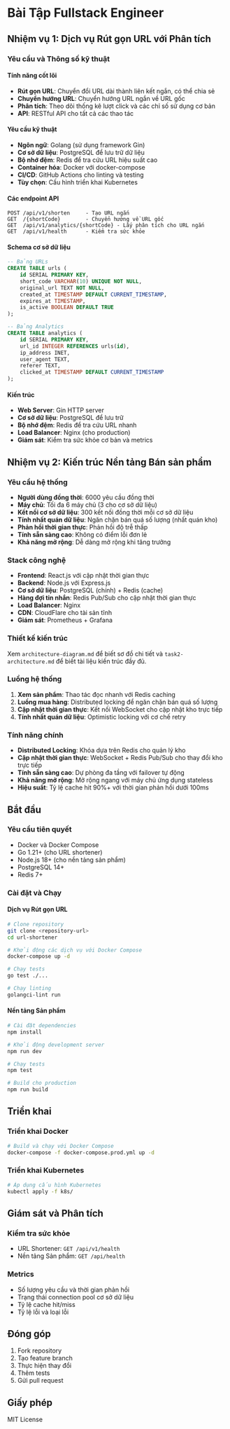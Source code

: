 # Bài Tập Fullstack Engineer

## Nhiệm vụ 1: Dịch vụ Rút gọn URL với Phân tích

### Yêu cầu và Thông số kỹ thuật

#### Tính năng cốt lõi
- **Rút gọn URL**: Chuyển đổi URL dài thành liên kết ngắn, có thể chia sẻ
- **Chuyển hướng URL**: Chuyển hướng URL ngắn về URL gốc
- **Phân tích**: Theo dõi thống kê lượt click và các chỉ số sử dụng cơ bản
- **API**: RESTful API cho tất cả các thao tác

#### Yêu cầu kỹ thuật
- **Ngôn ngữ**: Golang (sử dụng framework Gin)
- **Cơ sở dữ liệu**: PostgreSQL để lưu trữ dữ liệu
- **Bộ nhớ đệm**: Redis để tra cứu URL hiệu suất cao
- **Container hóa**: Docker với docker-compose
- **CI/CD**: GitHub Actions cho linting và testing
- **Tùy chọn**: Cấu hình triển khai Kubernetes

#### Các endpoint API
```
POST /api/v1/shorten     - Tạo URL ngắn
GET  /{shortCode}        - Chuyển hướng về URL gốc
GET  /api/v1/analytics/{shortCode} - Lấy phân tích cho URL ngắn
GET  /api/v1/health      - Kiểm tra sức khỏe
```

#### Schema cơ sở dữ liệu
```sql
-- Bảng URLs
CREATE TABLE urls (
    id SERIAL PRIMARY KEY,
    short_code VARCHAR(10) UNIQUE NOT NULL,
    original_url TEXT NOT NULL,
    created_at TIMESTAMP DEFAULT CURRENT_TIMESTAMP,
    expires_at TIMESTAMP,
    is_active BOOLEAN DEFAULT TRUE
);

-- Bảng Analytics
CREATE TABLE analytics (
    id SERIAL PRIMARY KEY,
    url_id INTEGER REFERENCES urls(id),
    ip_address INET,
    user_agent TEXT,
    referer TEXT,
    clicked_at TIMESTAMP DEFAULT CURRENT_TIMESTAMP
);
```

#### Kiến trúc
- **Web Server**: Gin HTTP server
- **Cơ sở dữ liệu**: PostgreSQL để lưu trữ
- **Bộ nhớ đệm**: Redis để tra cứu URL nhanh
- **Load Balancer**: Nginx (cho production)
- **Giám sát**: Kiểm tra sức khỏe cơ bản và metrics

## Nhiệm vụ 2: Kiến trúc Nền tảng Bán sản phẩm

### Yêu cầu hệ thống
- **Người dùng đồng thời**: 6000 yêu cầu đồng thời
- **Máy chủ**: Tối đa 6 máy chủ (3 cho cơ sở dữ liệu)
- **Kết nối cơ sở dữ liệu**: 300 kết nối đồng thời mỗi cơ sở dữ liệu
- **Tính nhất quán dữ liệu**: Ngăn chặn bán quá số lượng (nhất quán kho)
- **Phản hồi thời gian thực**: Phản hồi độ trễ thấp
- **Tính sẵn sàng cao**: Không có điểm lỗi đơn lẻ
- **Khả năng mở rộng**: Dễ dàng mở rộng khi tăng trưởng

### Stack công nghệ
- **Frontend**: React.js với cập nhật thời gian thực
- **Backend**: Node.js với Express.js
- **Cơ sở dữ liệu**: PostgreSQL (chính) + Redis (cache)
- **Hàng đợi tin nhắn**: Redis Pub/Sub cho cập nhật thời gian thực
- **Load Balancer**: Nginx
- **CDN**: CloudFlare cho tài sản tĩnh
- **Giám sát**: Prometheus + Grafana

### Thiết kế kiến trúc
Xem `architecture-diagram.md` để biết sơ đồ chi tiết và `task2-architecture.md` để biết tài liệu kiến trúc đầy đủ.

### Luồng hệ thống
1. **Xem sản phẩm**: Thao tác đọc nhanh với Redis caching
2. **Luồng mua hàng**: Distributed locking để ngăn chặn bán quá số lượng
3. **Cập nhật thời gian thực**: Kết nối WebSocket cho cập nhật kho trực tiếp
4. **Tính nhất quán dữ liệu**: Optimistic locking với cơ chế retry

### Tính năng chính
- **Distributed Locking**: Khóa dựa trên Redis cho quản lý kho
- **Cập nhật thời gian thực**: WebSocket + Redis Pub/Sub cho thay đổi kho trực tiếp
- **Tính sẵn sàng cao**: Dự phòng đa tầng với failover tự động
- **Khả năng mở rộng**: Mở rộng ngang với máy chủ ứng dụng stateless
- **Hiệu suất**: Tỷ lệ cache hit 90%+ với thời gian phản hồi dưới 100ms

## Bắt đầu

### Yêu cầu tiên quyết
- Docker và Docker Compose
- Go 1.21+ (cho URL shortener)
- Node.js 18+ (cho nền tảng sản phẩm)
- PostgreSQL 14+
- Redis 7+

### Cài đặt và Chạy

#### Dịch vụ Rút gọn URL
```bash
# Clone repository
git clone <repository-url>
cd url-shortener

# Khởi động các dịch vụ với Docker Compose
docker-compose up -d

# Chạy tests
go test ./...

# Chạy linting
golangci-lint run
```

#### Nền tảng Sản phẩm
```bash
# Cài đặt dependencies
npm install

# Khởi động development server
npm run dev

# Chạy tests
npm test

# Build cho production
npm run build
```

## Triển khai

### Triển khai Docker
```bash
# Build và chạy với Docker Compose
docker-compose -f docker-compose.prod.yml up -d
```

### Triển khai Kubernetes
```bash
# Áp dụng cấu hình Kubernetes
kubectl apply -f k8s/
```

## Giám sát và Phân tích

### Kiểm tra sức khỏe
- URL Shortener: `GET /api/v1/health`
- Nền tảng Sản phẩm: `GET /api/health`

### Metrics
- Số lượng yêu cầu và thời gian phản hồi
- Trạng thái connection pool cơ sở dữ liệu
- Tỷ lệ cache hit/miss
- Tỷ lệ lỗi và loại lỗi

## Đóng góp

1. Fork repository
2. Tạo feature branch
3. Thực hiện thay đổi
4. Thêm tests
5. Gửi pull request

## Giấy phép

MIT License
